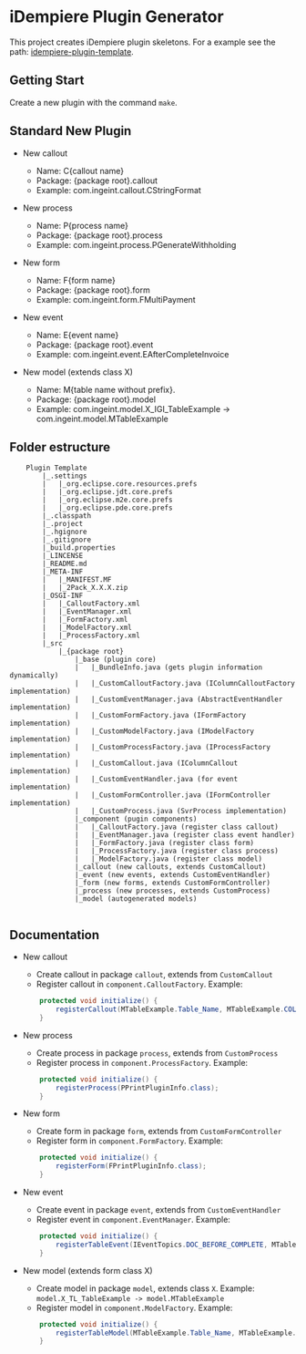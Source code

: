 # iDempiere Plugin Generator

This project creates iDempiere plugin skeletons. For a example see the path: [idempiere-plugin-template](idempiere-plugin-template).

## Getting Start

Create a new plugin with the command `make`.

## Standard New Plugin

- New callout
    * Name: C{callout name}
    * Package: {package root}.callout
    * Example: com.ingeint.callout.CStringFormat
    
- New process
    * Name: P{process name}
    * Package: {package root}.process
    * Example: com.ingeint.process.PGenerateWithholding
    
- New form
    * Name: F{form name}
    * Package: {package root}.form
    * Example: com.ingeint.form.FMultiPayment
    
- New event
    * Name: E{event name}
    * Package: {package root}.event
    * Example: com.ingeint.event.EAfterCompleteInvoice
    
- New model (extends class X)
    * Name: M{table name without prefix}. 
    * Package: {package root}.model
    * Example: com.ingeint.model.X_IGI_TableExample -> com.ingeint.model.MTableExample
    
## Folder estructure

```
    Plugin Template
        |_.settings
        |   |_org.eclipse.core.resources.prefs
        |   |_org.eclipse.jdt.core.prefs
        |   |_org.eclipse.m2e.core.prefs
        |   |_org.eclipse.pde.core.prefs
        |_.classpath
        |_.project
        |_.hgignore
        |_.gitignore
        |_build.properties
        |_LINCENSE
        |_README.md
        |_META-INF
        |   |_MANIFEST.MF
        |   |_2Pack_X.X.X.zip
        |_OSGI-INF
        |   |_CalloutFactory.xml
        |   |_EventManager.xml
        |   |_FormFactory.xml
        |   |_ModelFactory.xml
        |   |_ProcessFactory.xml
        |_src
            |_{package root}
                |_base (plugin core)
                |   |_BundleInfo.java (gets plugin information dynamically)
                |   |_CustomCalloutFactory.java (IColumnCalloutFactory implementation)
                |   |_CustomEventManager.java (AbstractEventHandler implementation)
                |   |_CustomFormFactory.java (IFormFactory implementation)
                |   |_CustomModelFactory.java (IModelFactory implementation)
                |   |_CustomProcessFactory.java (IProcessFactory implementation)
                |   |_CustomCallout.java (IColumnCallout implementation)
                |   |_CustomEventHandler.java (for event implementation)
                |   |_CustomFormController.java (IFormController implementation)
                |   |_CustomProcess.java (SvrProcess implementation)
                |_component (pugin components)
                |   |_CalloutFactory.java (register class callout)
                |   |_EventManager.java (register class event handler)
                |   |_FormFactory.java (register class form)
                |   |_ProcessFactory.java (register class process)
                |   |_ModelFactory.java (register class model)
                |_callout (new callouts, extends CustomCallout)
                |_event (new events, extends CustomEventHandler)
                |_form (new forms, extends CustomFormController)
                |_process (new processes, extends CustomProcess)
                |_model (autogenerated models)
        
```
 
## Documentation

- New callout
    * Create callout in package `callout`, extends from `CustomCallout`
    * Register callout in `component.CalloutFactory`. Example:
    ```java
        protected void initialize() {
            registerCallout(MTableExample.Table_Name, MTableExample.COLUMNNAME_Text, CPrintPluginInfo.class);
        }
    ```


- New process
    * Create process in package `process`, extends from `CustomProcess`
    * Register process in `component.ProcessFactory`. Example:
    ```java
        protected void initialize() {
            registerProcess(PPrintPluginInfo.class);
        }
    ```


- New form
    * Create form in package `form`, extends from `CustomFormController`
    * Register form in `component.FormFactory`. Example:
    ```java
        protected void initialize() {
            registerForm(FPrintPluginInfo.class);
        }
    ```


- New event
    * Create event in package `event`, extends from `CustomEventHandler`
    * Register event in `component.EventManager`. Example:
    ```java
        protected void initialize() {
            registerTableEvent(IEventTopics.DOC_BEFORE_COMPLETE, MTableExample.Table_Name, EPrintPluginInfo.class);
        }
    ```


- New model (extends form class X)
    * Create model in package `model`, extends class `X`. Example: `model.X_TL_TableExample -> model.MTableExample`
    * Register model in `component.ModelFactory`. Example:
    ```java
        protected void initialize() {
            registerTableModel(MTableExample.Table_Name, MTableExample.class);
        }
    ```
